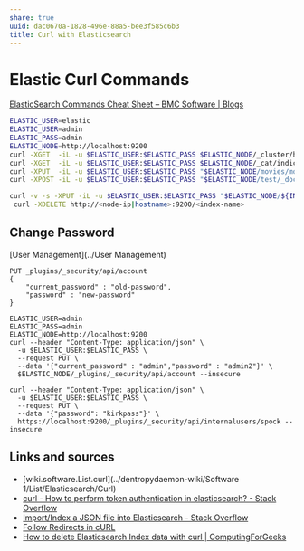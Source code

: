 ```yaml
---
share: true
uuid: dac0670a-1828-496e-88a5-bee3f585c6b3
title: Curl with Elasticsearch
---
```

# Elastic Curl Commands

[ElasticSearch Commands Cheat Sheet – BMC Software | Blogs](https://www.bmc.com/blogs/elasticsearch-commands/)

``` bash
ELASTIC_USER=elastic
ELASTIC_USER=admin
ELASTIC_PASS=admin
ELASTIC_NODE=http://localhost:9200
curl -XGET  -iL -u $ELASTIC_USER:$ELASTIC_PASS $ELASTIC_NODE/_cluster/health?pretty --insecure
curl -XGET  -iL -u $ELASTIC_USER:$ELASTIC_PASS $ELASTIC_NODE/_cat/indices/*?v&s=index --insecure 
curl -XPUT  -iL -u $ELASTIC_USER:$ELASTIC_PASS "$ELASTIC_NODE/movies/movie/1" -d''
curl -XPOST -iL -u $ELASTIC_USER:$ELASTIC_PASS "$ELASTIC_NODE/test/_doc/1" -d @lane.json
```

``` bash
curl -v -s -XPUT -iL -u $ELASTIC_USER:$ELASTIC_PASS "$ELASTIC_NODE/${INDEX_NAME}?pretty"
 curl -XDELETE http://<node-ip|hostname>:9200/<index-name>
```


## Change Password

[User Management](../User Management)


```
PUT _plugins/_security/api/account
{
    "current_password" : "old-password",
    "password" : "new-password"
}
```
```
ELASTIC_USER=admin
ELASTIC_PASS=admin
ELASTIC_NODE=http://localhost:9200
curl --header "Content-Type: application/json" \
  -u $ELASTIC_USER:$ELASTIC_PASS \
  --request PUT \
  --data '{"current_password" : "admin","password" : "admin2"}' \
  $ELASTIC_NODE/_plugins/_security/api/account --insecure

curl --header "Content-Type: application/json" \
  -u $ELASTIC_USER:$ELASTIC_PASS \
  --request PUT \
  --data '{"password": "kirkpass"}' \
  https://localhost:9200/_plugins/_security/api/internalusers/spock --insecure
```


## Links and sources

* [wiki.software.List.curl](../dentropydaemon-wiki/Software 1/List/Elasticsearch/Curl)
* [curl - How to perform token authentication in elasticsearch? - Stack Overflow](https://stackoverflow.com/questions/45530480/how-to-perform-token-authentication-in-elasticsearch)
* [Import/Index a JSON file into Elasticsearch - Stack Overflow](https://stackoverflow.com/questions/15936616/import-index-a-json-file-into-elasticsearch)
* [Follow Redirects in cURL](https://stackabuse.com/follow-redirects-in-curl/)
* [How to delete Elasticsearch Index data with curl | ComputingForGeeks](https://computingforgeeks.com/easy-way-to-delete-elasticsearch-index-data/)